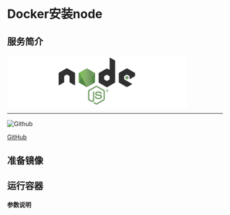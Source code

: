 # **Docker安装node** #
## 服务简介 ##

<img src="./../images/nodejs.png" width = "420" alt="Github" align=center />

* * *

 <img src="https://github.com/favicon.ico" width = "20" alt="Github" align=center />

[ GitHub ](https://github.com/nodejs/node)
## 准备镜像 ##
## 运行容器 ##
#### 参数说明 ####